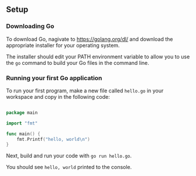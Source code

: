 ## Setup

### Downloading Go

To download Go, nagivate to https://golang.org/dl/ and download the appropriate installer for your operating system.

The installer should edit your PATH environment variable to allow you to use the `go` command to build your Go files in the command line.

### Running your first Go application

To run your first program, make a new file called `hello.go` in your workspace and copy in the following code:

```go

package main

import "fmt"

func main() {
    fmt.Printf("hello, world\n")
}

```

Next, build and run your code with `go run hello.go`. 

You should see `hello, world` printed to the console.
